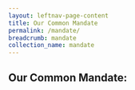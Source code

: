 ```yaml
---
layout: leftnav-page-content
title: Our Common Mandate
permalink: /mandate/
breadcrumb: mandate
collection_name: mandate
---
```


## **Our Common Mandate:**

